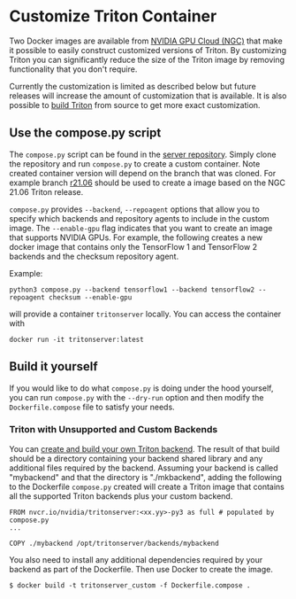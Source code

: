 <!--
# Copyright (c) 2020-2021, NVIDIA CORPORATION. All rights reserved.
#
# Redistribution and use in source and binary forms, with or without
# modification, are permitted provided that the following conditions
# are met:
#  * Redistributions of source code must retain the above copyright
#    notice, this list of conditions and the following disclaimer.
#  * Redistributions in binary form must reproduce the above copyright
#    notice, this list of conditions and the following disclaimer in the
#    documentation and/or other materials provided with the distribution.
#  * Neither the name of NVIDIA CORPORATION nor the names of its
#    contributors may be used to endorse or promote products derived
#    from this software without specific prior written permission.
#
# THIS SOFTWARE IS PROVIDED BY THE COPYRIGHT HOLDERS ``AS IS'' AND ANY
# EXPRESS OR IMPLIED WARRANTIES, INCLUDING, BUT NOT LIMITED TO, THE
# IMPLIED WARRANTIES OF MERCHANTABILITY AND FITNESS FOR A PARTICULAR
# PURPOSE ARE DISCLAIMED.  IN NO EVENT SHALL THE COPYRIGHT OWNER OR
# CONTRIBUTORS BE LIABLE FOR ANY DIRECT, INDIRECT, INCIDENTAL, SPECIAL,
# EXEMPLARY, OR CONSEQUENTIAL DAMAGES (INCLUDING, BUT NOT LIMITED TO,
# PROCUREMENT OF SUBSTITUTE GOODS OR SERVICES; LOSS OF USE, DATA, OR
# PROFITS; OR BUSINESS INTERRUPTION) HOWEVER CAUSED AND ON ANY THEORY
# OF LIABILITY, WHETHER IN CONTRACT, STRICT LIABILITY, OR TORT
# (INCLUDING NEGLIGENCE OR OTHERWISE) ARISING IN ANY WAY OUT OF THE USE
# OF THIS SOFTWARE, EVEN IF ADVISED OF THE POSSIBILITY OF SUCH DAMAGE.
-->

# Customize Triton Container

Two Docker images are available from [NVIDIA GPU Cloud
(NGC)](https://ngc.nvidia.com>) that make it possible to easily
construct customized versions of Triton. By customizing Triton you can
significantly reduce the size of the Triton image by removing
functionality that you don't require.

Currently the customization is limited as described below but future
releases will increase the amount of customization that is available.
It is also possible to [build Triton](build.md#building-triton)
from source to get more exact customization.

## Use the compose.py script

The `compose.py` script can be found in the [server repository](https://github.com/triton-inference-server/server). Simply clone the repository and run `compose.py` to create a custom container. Note created container version will depend on the branch that was cloned. For example branch [r21.06](https://github.com/triton-inference-server/server/tree/r21.06) should be used to create a image based on the NGC 21.06 Triton release. 

`compose.py` provides `--backend`, `--repoagent` options that allow you to specify which backends and repository agents to include in the custom image. The `--enable-gpu` flag indicates that you want to create an image that supports NVIDIA GPUs. For example, the following creates a new docker image that contains only the TensorFlow 1 and TensorFlow 2 backends and the checksum repository agent.

Example:
```
python3 compose.py --backend tensorflow1 --backend tensorflow2 --repoagent checksum --enable-gpu
```
will provide a container `tritonserver` locally. You can access the container with
```
docker run -it tritonserver:latest
```


## Build it yourself

If you would like to do what `compose.py` is doing under the hood yourself, you can run `compose.py` with the `--dry-run` option and then modify the `Dockerfile.compose` file to satisfy your needs. 


### Triton with Unsupported and Custom Backends

You can [create and build your own Triton
backend](https://github.com/triton-inference-server/backend).  The
result of that build should be a directory containing your backend
shared library and any additional files required by the
backend. Assuming your backend is called "mybackend" and that the
directory is "./mkbackend", adding the following to the Dockerfile `compose.py`
created will create a Triton image that contains all the supported Triton backends plus your
custom backend.

```
FROM nvcr.io/nvidia/tritonserver:<xx.yy>-py3 as full # populated by compose.py
...

COPY ./mybackend /opt/tritonserver/backends/mybackend
```

You also need to install any additional dependencies required by your
backend as part of the Dockerfile. Then use Docker to create the
image.

```
$ docker build -t tritonserver_custom -f Dockerfile.compose .
```
